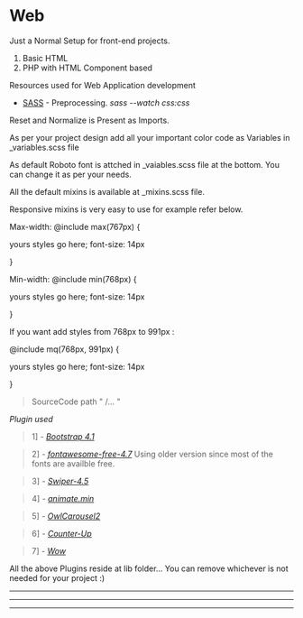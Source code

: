 # Web
Just a Normal Setup for front-end projects.

1. Basic HTML 
2. PHP with HTML Component based

Resources used for Web Application development

- [SASS](http://sass-lang.com/) - Preprocessing. *sass --watch css:css*

Reset and Normalize is Present as Imports.

As per your project design add all your important color code as Variables in _variables.scss file

As default Roboto font is attched in _vaiables.scss file at the bottom.
You can change it as per your needs.

All the default mixins is available at _mixins.scss file.

Responsive mixins is very easy to use for example refer below.

Max-width:
@include max(767px) {

yours styles go here;
font-size: 14px

}

Min-width:
@include min(768px) {

yours styles go here;
font-size: 14px

}

If you want add styles from 768px to 991px :

@include mq(768px, 991px) {

yours styles go here;
font-size: 14px

}

> SourceCode path " /... "

*Plugin used*

> 1] *- [Bootstrap 4.1](https://getbootstrap.com/)*

> 2] *- [fontawesome-free-4.7](https://fontawesome.com/v4.7.0/)* 
Using older version since most of the fonts are availble free.

> 3] *- [Swiper-4.5](https://idangero.us/swiper/)*

> 4] *- [animate.min](https://daneden.github.io/animate.css/)*

> 5] *- [OwlCarousel2](https://owlcarousel2.github.io/OwlCarousel2/)*

> 6] *- [Counter-Up](https://github.com/bfintal/Counter-Up)*

> 7] *- [Wow](https://github.com/matthieua/WOW)*


All the above Plugins reside at lib folder...
You can remove whichever is not needed for your project :)












-------


-------

-------
